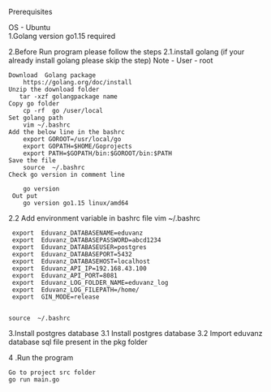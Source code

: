  Prerequisites 

 OS - Ubuntu  
1.Golang version go1.15 required

2.Before Run program please follow the steps
2.1.install golang  (if your already install golang please skip the step)
    Note  - User - root
   
    Download  Golang package 
		https://golang.org/doc/install
	Unzip the download folder 
   	   tar -xzf golangpackage name 
	Copy go folder 
		cp -rf  go /user/local
	Set golang path 
 		vim ~/.bashrc
	Add the below line in the bashrc 
		export GOROOT=/usr/local/go
		export GOPATH=$HOME/Goprojects
		export PATH=$GOPATH/bin:$GOROOT/bin:$PATH
	Save the file
		source  ~/.bashrc
	Check go version in comment line
		
		go version 
	 Out put 
		go version go1.15 linux/amd64

 2.2 Add environment variable in bashrc file 
    vim ~/.bashrc

	 export  Eduvanz_DATABASENAME=eduvanz
	 export  Eduvanz_DATABASEPASSWORD=abcd1234
	 export  Eduvanz_DATABASEUSER=postgres
	 export  Eduvanz_DATABASEPORT=5432
	 export  Eduvanz_DATABASEHOST=localhost
	 export  Eduvanz_API_IP=192.168.43.100
	 export  Eduvanz_API_PORT=8081
	 export  Eduvanz_LOG_FOLDER_NAME=eduvanz_log
	 export  Eduvanz_LOG_FILEPATH=/home/
	 export  GIN_MODE=release

	
	source  ~/.bashrc


 3.Install postgres database 
 	3.1 Install postgres database 
 	3.2 Import eduvanz database 
 		 sql file present in the pkg folder

4 .Run the program  
    
    Go to project src folder 
    go run main.go
 
 

